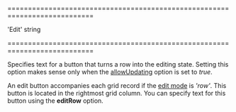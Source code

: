 <!--**
/*-------------------------------------------
    Auto-generated file. Do not modify.
-------------------------------------------

**-->
===========================================================================
<!--default-->'Edit'<!--/default-->
<!--type-->string<!--/type-->
===========================================================================

<!--shortDescription-->
Specifies text for a button that turns a row into the editing state. Setting this option makes sense only when the [allowUpdating](/Documentation/ApiReference/UI_Widgets/dxDataGrid/Configuration/editing/#allowUpdating) option is set to *true*.
<!--/shortDescription-->

<!--fullDescription-->
An edit button accompanies each grid record if the [edit mode](/Documentation/ApiReference/UI_Widgets/dxDataGrid/Configuration/editing/#mode) is *'row'*. This button is located in the rightmost grid column. You can specify text for this button using the **editRow** option.
<!--/fullDescription-->